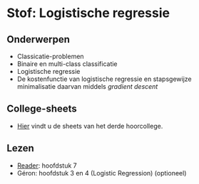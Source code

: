 # Stof: Logistische regressie

## Onderwerpen

* Classicatie-problemen
* Binaire en multi-class classificatie
* Logistische regressie
* De kostenfunctie van logistische regressie en stapsgewijze minimalisatie daarvan middels _gradient descent_

## College-sheets

* [Hier](../files/3.logistische-regressie.pdf) vindt u de sheets van het derde hoorcollege.

## Lezen

* [Reader](https://blackboard.hanze.nl/bbcswebdav/pid-6341209-dt-content-rid-108927618_2/xid-108927618_2): hoofdstuk 7
* Géron: hoofdstuk 3 en 4 (Logistic Regression) (optioneel)

